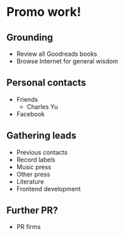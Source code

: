 # Promo work!

## Grounding
* Review all Goodreads books
* Browse Internet for general wisdom

## Personal contacts
* Friends
    * Charles Yu
* Facebook

## Gathering leads
* Previous contacts
* Record labels
* Music press
* Other press
* Literature
* Frontend development

## Further PR?
* PR firms